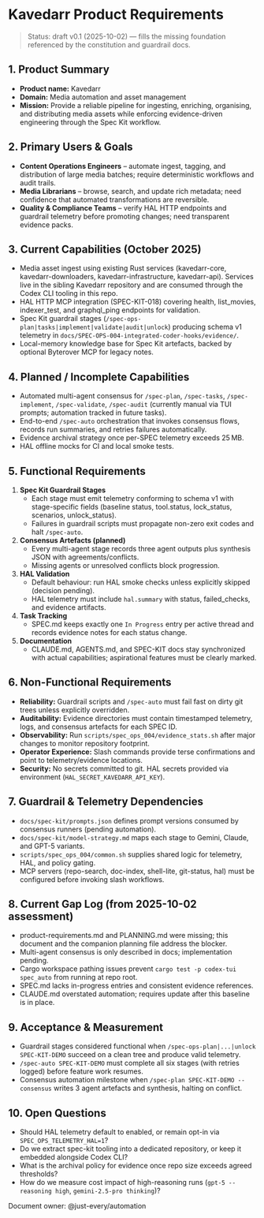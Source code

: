 # Kavedarr Product Requirements

> Status: draft v0.1 (2025-10-02) — fills the missing foundation referenced by the constitution and guardrail docs.

## 1. Product Summary
- **Product name:** Kavedarr
- **Domain:** Media automation and asset management
- **Mission:** Provide a reliable pipeline for ingesting, enriching, organising, and distributing media assets while enforcing evidence-driven engineering through the Spec Kit workflow.

## 2. Primary Users & Goals
- **Content Operations Engineers** – automate ingest, tagging, and distribution of large media batches; require deterministic workflows and audit trails.
- **Media Librarians** – browse, search, and update rich metadata; need confidence that automated transformations are reversible.
- **Quality & Compliance Teams** – verify HAL HTTP endpoints and guardrail telemetry before promoting changes; need transparent evidence packs.

## 3. Current Capabilities (October 2025)
- Media asset ingest using existing Rust services (kavedarr-core, kavedarr-downloaders, kavedarr-infrastructure, kavedarr-api). Services live in the sibling Kavedarr repository and are consumed through the Codex CLI tooling in this repo.
- HAL HTTP MCP integration (SPEC-KIT-018) covering health, list_movies, indexer_test, and graphql_ping endpoints for validation.
- Spec Kit guardrail stages (`/spec-ops-plan|tasks|implement|validate|audit|unlock`) producing schema v1 telemetry in `docs/SPEC-OPS-004-integrated-coder-hooks/evidence/`.
- Local-memory knowledge base for Spec Kit artefacts, backed by optional Byterover MCP for legacy notes.

## 4. Planned / Incomplete Capabilities
- Automated multi-agent consensus for `/spec-plan`, `/spec-tasks`, `/spec-implement`, `/spec-validate`, `/spec-audit` (currently manual via TUI prompts; automation tracked in future tasks).
- End-to-end `/spec-auto` orchestration that invokes consensus flows, records run summaries, and retries failures automatically.
- Evidence archival strategy once per-SPEC telemetry exceeds 25 MB.
- HAL offline mocks for CI and local smoke tests.

## 5. Functional Requirements
1. **Spec Kit Guardrail Stages**
   - Each stage must emit telemetry conforming to schema v1 with stage-specific fields (baseline status, tool.status, lock_status, scenarios, unlock_status).
   - Failures in guardrail scripts must propagate non-zero exit codes and halt `/spec-auto`.
2. **Consensus Artefacts (planned)**
   - Every multi-agent stage records three agent outputs plus synthesis JSON with agreements/conflicts.
   - Missing agents or unresolved conflicts block progression.
3. **HAL Validation**
   - Default behaviour: run HAL smoke checks unless explicitly skipped (decision pending).
   - HAL telemetry must include `hal.summary` with status, failed_checks, and evidence artifacts.
4. **Task Tracking**
   - SPEC.md keeps exactly one `In Progress` entry per active thread and records evidence notes for each status change.
5. **Documentation**
   - CLAUDE.md, AGENTS.md, and SPEC-KIT docs stay synchronized with actual capabilities; aspirational features must be clearly marked.

## 6. Non-Functional Requirements
- **Reliability:** Guardrail scripts and `/spec-auto` must fail fast on dirty git trees unless explicitly overridden.
- **Auditability:** Evidence directories must contain timestamped telemetry, logs, and consensus artefacts for each SPEC ID.
- **Observability:** Run `scripts/spec_ops_004/evidence_stats.sh` after major changes to monitor repository footprint.
- **Operator Experience:** Slash commands provide terse confirmations and point to telemetry/evidence locations.
- **Security:** No secrets committed to git. HAL secrets provided via environment (`HAL_SECRET_KAVEDARR_API_KEY`).

## 7. Guardrail & Telemetry Dependencies
- `docs/spec-kit/prompts.json` defines prompt versions consumed by consensus runners (pending automation).
- `docs/spec-kit/model-strategy.md` maps each stage to Gemini, Claude, and GPT-5 variants.
- `scripts/spec_ops_004/common.sh` supplies shared logic for telemetry, HAL, and policy gating.
- MCP servers (repo-search, doc-index, shell-lite, git-status, hal) must be configured before invoking slash workflows.

## 8. Current Gap Log (from 2025-10-02 assessment)
- product-requirements.md and PLANNING.md were missing; this document and the companion planning file address the blocker.
- Multi-agent consensus is only described in docs; implementation pending.
- Cargo workspace pathing issues prevent `cargo test -p codex-tui spec_auto` from running at repo root.
- SPEC.md lacks in-progress entries and consistent evidence references.
- CLAUDE.md overstated automation; requires update after this baseline is in place.

## 9. Acceptance & Measurement
- Guardrail stages considered functional when `/spec-ops-plan|...|unlock SPEC-KIT-DEMO` succeed on a clean tree and produce valid telemetry.
- `/spec-auto SPEC-KIT-DEMO` must complete all six stages (with retries logged) before feature work resumes.
- Consensus automation milestone when `/spec-plan SPEC-KIT-DEMO --consensus` writes 3 agent artefacts and synthesis, halting on conflict.

## 10. Open Questions
- Should HAL telemetry default to enabled, or remain opt-in via `SPEC_OPS_TELEMETRY_HAL=1`?
- Do we extract spec-kit tooling into a dedicated repository, or keep it embedded alongside Codex CLI?
- What is the archival policy for evidence once repo size exceeds agreed thresholds?
- How do we measure cost impact of high-reasoning runs (`gpt-5 --reasoning high`, `gemini-2.5-pro thinking`)?

Document owner: @just-every/automation

